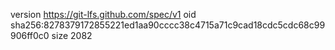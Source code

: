 version https://git-lfs.github.com/spec/v1
oid sha256:8278379172855221ed1aa90cccc38c4715a71c9cad18cdc5cdc68c99906ff0c0
size 2082
